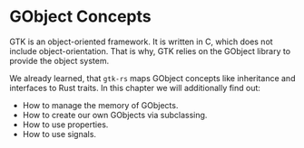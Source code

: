 # GObject Concepts

GTK is an object-oriented framework.
It is written in C, which does not include object-orientation.
That is why, GTK relies on the GObject library to provide the object system.

We already learned, that `gtk-rs` maps GObject concepts like inheritance and interfaces to Rust traits.
In this chapter we will additionally find out:
- How to manage the memory of GObjects.
- How to create our own GObjects via subclassing.
- How to use properties.
- How to use signals.